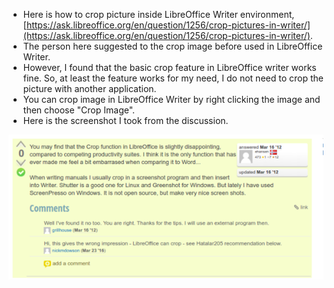 * Here is how to crop picture inside LibreOffice Writer environment, [https://ask.libreoffice.org/en/question/1256/crop-pictures-in-writer/](https://ask.libreoffice.org/en/question/1256/crop-pictures-in-writer/).
* The person here suggested to the crop image before used in LibreOffice Writer.
* However, I found that the basic crop feature in LibreOffice writer works fine. So, at least the feature works for my need, I do not need to crop the picture with another application.
* You can crop image in LibreOffice Writer by right clicking the image and then choose "Crop Image".
* Here is the screenshot I took from the discussion.

![./20161103-1113-cet-how-to-crop-picture-in-libreoffice-writer-1.png](./20161103-1113-cet-how-to-crop-picture-in-libreoffice-writer-1.png)